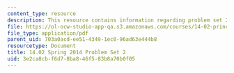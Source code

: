 ```yaml
---
content_type: resource
description: This resource contains information regarding problem set 2.
file: https://ol-ocw-studio-app-qa.s3.amazonaws.com/courses/14-02-principles-of-macroeconomics-spring-2014/3e2ca8cbf6d78ba846f583b8a70b0f05_MIT14_02S14_pset2.pdf
file_type: application/pdf
parent_uid: 703a0acd-ee51-4349-1ec0-96ad63e444b8
resourcetype: Document
title: 14.02 Spring 2014 Problem Set 2
uid: 3e2ca8cb-f6d7-8ba8-46f5-83b8a70b0f05
---
```

